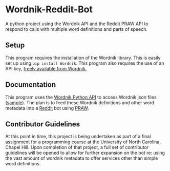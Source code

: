 Wordnik-Reddit-Bot
==================

A python project using the Wordnik API and the Reddit PRAW API to respond to calls with multiple word definitions and parts of speech.

## Setup
This program requires the installation of the Wordnik library. This is easily set up using `pip install Wordnik`. This program also requires the use of an API key, [freely available from Wordnik.](http://developer.wordnik.com)

## Documentation
This program uses the [Wordnik Python API](https://github.com/wordnik/wordnik-python) to access Wordnik json files ([sample](http://developer.wordnik.com/docs.html)). The plan is to feed these Wordnik definitions and other word metadata into a [Reddit](http://www.reddit.com) bot using [PRAW](https://praw.readthedocs.org/en/latest/).

## Contributor Guidelines
At this point in time, this project is being undertaken as part of a final assignment for a programming course at the University of North Carolina, Chapel Hill. Upon completion of that project, a full set of contributor guidelines will be opened to allow for further expansion on the bot re: using the vast amount of wordnik metadata to offer services other than simple word definitions.
